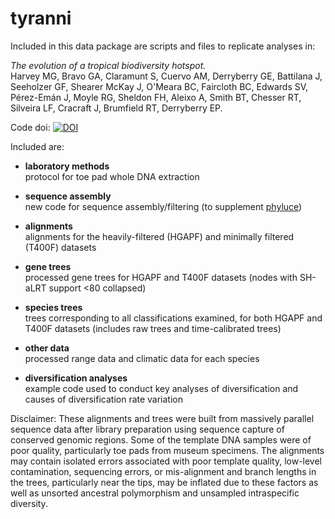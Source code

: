 # tyranni

Included in this data package are scripts and files to replicate analyses in:

*The evolution of a tropical biodiversity hotspot.*<br> 
Harvey MG, Bravo GA, Claramunt S, Cuervo AM, Derryberry GE, Battilana J, Seeholzer GF, Shearer McKay J, O'Meara BC, Faircloth BC, Edwards SV, Pérez-Emán J, Moyle RG, Sheldon FH, Aleixo A, Smith BT, Chesser RT, Silveira LF, Cracraft J, Brumfield RT, Derryberry EP. 

Code doi: [![DOI](https://zenodo.org/badge/193969044.svg)](https://zenodo.org/badge/latestdoi/193969044)

Included are:

- **laboratory methods**<br>
protocol for toe pad whole DNA extraction

- **sequence assembly**<br>
new code for sequence assembly/filtering (to supplement <a href="https://phyluce.readthedocs.io/en/latest/index.html" target="_blank">phyluce</a>)

- **alignments**<br>
alignments for the heavily-filtered (HGAPF) and minimally filtered (T400F) datasets 

- **gene trees**<br>
processed gene trees for HGAPF and T400F datasets (nodes with SH-aLRT support <80 collapsed)

- **species trees**<br>
trees corresponding to all classifications examined, for both HGAPF and T400F datasets (includes raw trees and time-calibrated trees)

- **other data**<br>
processed range data and climatic data for each species

- **diversification analyses**<br>
example code used to conduct key analyses of diversification and causes of diversification rate variation
 
Disclaimer: These alignments and trees were built from massively parallel sequence data after library preparation using sequence capture of conserved genomic regions. Some of the template DNA samples were of poor quality, particularly toe pads from museum specimens. The alignments may contain isolated errors associated with poor template quality, low-level contamination, sequencing errors, or mis-alignment and branch lengths in the trees, particularly near the tips, may be inflated due to these factors as well as unsorted ancestral polymorphism and unsampled intraspecific diversity. 
